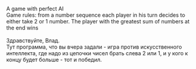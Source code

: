 A game with perfect AI<br/>
Game rules: from a number sequence each player in his turn decides to either take 2 or 1 number.
The player with the greatest sum of numbers at the end wins<br/>
<br/>
Здравствуйте, Влад.<br/>
Тут программа, что вы вчера задали - игра против искусственного интеллекта, где 
надо из цепочки чисел брать слева 2 или 1, и у кого к концу будет больше - тот и победил. <br/>
